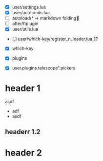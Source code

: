 
- [x] user/settings.lua
- [x] user/autocmds.lua
- [ ] autoload/*  -> markdown folding
- [ ] after/ftplugin
- [x] user/utils.lua
- [.] user/which-key/register_n_leader.lua ??
- [x] which-key
- [x] plugins
- [x] user.plugins.telescope".pickers


# header 1 

asdf 

- adf
- asdf 

## headerr 1.2


# header 2
